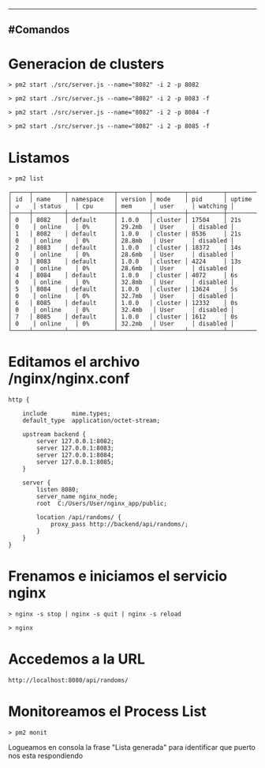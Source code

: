  ----------
  #Comandos
 ----------

# Generacion de clusters


	> pm2 start ./src/server.js --name="8082" -i 2 -p 8082

	> pm2 start ./src/server.js --name="8082" -i 2 -p 8083 -f

	> pm2 start ./src/server.js --name="8082" -i 2 -p 8084 -f

	> pm2 start ./src/server.js --name="8082" -i 2 -p 8085 -f


# Listamos

	> pm2 list
	
	┌─────┬─────────┬─────────────┬─────────┬─────────┬──────────┬────────┬──────┬───────────┬──────────┬──────────┬──────────┬──────────┐
	│ id  │ name    │ namespace   │ version │ mode    │ pid      │ uptime │ ↺    │ status    │ cpu      │ mem      │ user     │ watching │
	├─────┼─────────┼─────────────┼─────────┼─────────┼──────────┼────────┼──────┼───────────┼──────────┼──────────┼──────────┼──────────┤
	│ 0   │ 8082    │ default     │ 1.0.0   │ cluster │ 17504    │ 21s    │ 0    │ online    │ 0%       │ 29.2mb   │ User     │ disabled │
	│ 1   │ 8082    │ default     │ 1.0.0   │ cluster │ 8536     │ 21s    │ 0    │ online    │ 0%       │ 28.8mb   │ User     │ disabled │
	│ 2   │ 8083    │ default     │ 1.0.0   │ cluster │ 18372    │ 14s    │ 0    │ online    │ 0%       │ 28.6mb   │ User     │ disabled │
	│ 3   │ 8083    │ default     │ 1.0.0   │ cluster │ 4224     │ 13s    │ 0    │ online    │ 0%       │ 28.6mb   │ User     │ disabled │
	│ 4   │ 8084    │ default     │ 1.0.0   │ cluster │ 4072     │ 6s     │ 0    │ online    │ 0%       │ 32.8mb   │ User     │ disabled │
	│ 5   │ 8084    │ default     │ 1.0.0   │ cluster │ 13624    │ 5s     │ 0    │ online    │ 0%       │ 32.7mb   │ User     │ disabled │
	│ 6   │ 8085    │ default     │ 1.0.0   │ cluster │ 12332    │ 0s     │ 0    │ online    │ 0%       │ 32.4mb   │ User     │ disabled │
	│ 7   │ 8085    │ default     │ 1.0.0   │ cluster │ 1612     │ 0s     │ 0    │ online    │ 0%       │ 32.2mb   │ User     │ disabled │
	└─────┴─────────┴─────────────┴─────────┴─────────┴──────────┴────────┴──────┴───────────┴──────────┴──────────┴──────────┴──────────┘



# Editamos el archivo /nginx/nginx.conf

	http {

		include       mime.types;
		default_type  application/octet-stream;
	
		upstream backend {
			server 127.0.0.1:8082;
			server 127.0.0.1:8083;
			server 127.0.0.1:8084;
			server 127.0.0.1:8085;
		}
	
		server {
			listen 8080;
			server_name nginx_node;
			root  C:/Users/User/nginx_app/public;

			location /api/randoms/ {
				proxy_pass http://backend/api/randoms/;
			}
		}
	}

# Frenamos e iniciamos el servicio nginx

	> nginx -s stop | nginx -s quit | nginx -s reload

	> nginx

# Accedemos a la URL

	http://localhost:8080/api/randoms/

# Monitoreamos el Process List

	> pm2 monit

Logueamos en consola la frase "Lista generada" para identificar que puerto nos esta respondiendo
